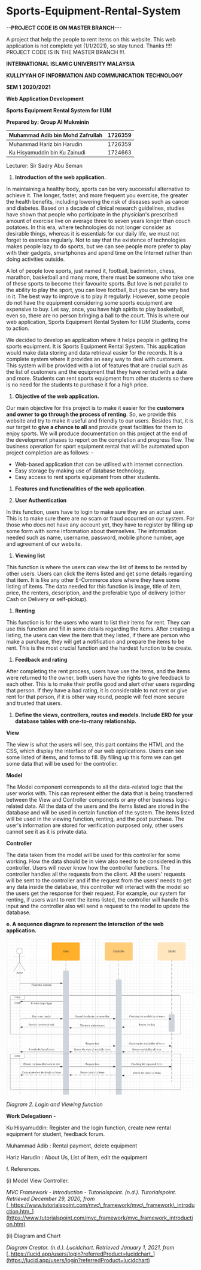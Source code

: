 # Sports-Equipment-Rental-System
**--PROJECT CODE IS ON MASTER BRANCH---**

A project that help the people to rent items on this website. This web application is not complete yet (1/1/2021), so stay tuned. Thanks !!!! PROJECT CODE IS IN THE MASTER BRANCH !!!.



**INTERNATIONAL ISLAMIC UNIVERSITY MALAYSIA**

**KULLIYYAH OF INFORMATION AND COMMUNICATION TECHNOLOGY**

**SEM 1 2020/2021**

**Web Application Development**

**Sports Equipment Rental System for IIUM**

**Prepared by: Group Al Mukminin**

| Muhammad Adib bin Mohd Zafrullah | 1726359 |
| --- | --- |
| Muhammad Hariz bin Harudin | 1726359 |
| Ku Hisyamuddin bin Ku Zainudi | 1724663 |

Lecturer: Sir Sadry Abu Seman

1. **Introduction of the web application.**

In maintaining a healthy body, sports can be very successful alternative to achieve it. The longer, faster, and more frequent you exercise, the greater the health benefits, including lowering the risk of diseases such as cancer and diabetes. Based on a decade of clinical research guidelines, studies have shown that people who participate in the physician&#39;s prescribed amount of exercise live on average three to seven years longer than couch potatoes. In this era, where technologies do not longer consider as desirable things, whereas it is essentials for our daily life, we must not forget to exercise regularly. Not to say that the existence of technologies makes people lazy to do sports, but we can see people more prefer to play with their gadgets, smartphones and spend time on the Internet rather than doing activities outside.

A lot of people love sports, just named it, football, badminton, chess, marathon, basketball and many more, there must be someone who take one of these sports to become their favourite sports. But love is not parallel to the ability to play the sport, you can love football, but you can be very bad in it. The best way to improve is to play it regularly. However, some people do not have the equipment considering some sports equipment are expensive to buy. Let say, once, you have high spirits to play basketball, even so, there are no person bringing a ball to the court. This is where our web application, Sports Equipment Rental System for IIUM Students, come to action.

We decided to develop an application where it helps people in getting the sports equipment. It is Sports Equipment Rental System. This application would make data storing and data retrieval easier for the records. It is a complete system where it provides an easy way to deal with customers. This system will be provided with a lot of features that are crucial such as the list of customers and the equipment that they have rented with a date and more. Students can rent sports equipment from other students so there is no need for the students to purchase it for a high price.

1. **Objective of the web application.**

Our main objective for this project is to make it easier for the **customers and owner to go through the process of renting**. So, we provide this website and try to make it useful and friendly to our users. Besides that, it is our target to **give a chance to all** and provide great facilities for them to enjoy sports. We will produce documentation on this project at the end of the development phases to report on the completion and progress flow. The business operation for sport equipment rental that will be automated upon project completion are as follows: -

- Web-based application that can be utilised with internet connection.
- Easy storage by making use of database technology.
- Easy access to rent sports equipment from other students.

1. **Features and functionalities of the web application.**

  1. **User Authentication**

In this function, users have to login to make sure they are an actual user. This is to make sure there are no scam or fraud occurred on our system. For those who does not have any account yet, they have to register by filling up some form with some information about themselves. The information needed such as name, username, password, mobile phone number, age and agreement of our website.

  1. **Viewing list**

This function is where the users can view the list of items to be rented by other users. Users can click the items listed and get some details regarding that item. It is like any other E-Commerce store where they have some listing of items. The data needed for this function is image, title of item, price, the renters, description, and the preferable type of delivery (either Cash on Delivery or self-pickup).


  1. **Renting**

This function is for the users who want to list their items for rent. They can use this function and fill in some details regarding the items. After creating a listing, the users can view the item that they listed, if there are person who make a purchase, they will get a notification and prepare the items to be rent. This is the most crucial function and the hardest function to be create.

  1. **Feedback and rating**

After completing the rent process, users have use the items, and the items were returned to the owner, both users have the rights to give feedback to each other. This is to make their profile good and alert other users regarding that person. If they have a bad rating, it is considerable to not rent or give rent for that person, if it is other way round, people will feel more secure and trusted that users.

1. **Define the views, controllers, routes and models. Include ERD for your database tables with one-to-many relationship.**

**View**

The view is what the users will see, this part contains the HTML and the CSS, which display the interface of our web applications. Users can see some listed of items, and forms to fill. By filling up this form we can get some data that will be used for the controller.

**Model**

The Model component corresponds to all the data-related logic that the user works with. This can represent either the data that is being transferred between the View and Controller components or any other business logic-related data. All the data of the users and the items listed are stored in the database and will be used in certain function of the system. The items listed will be used in the viewing function, renting, and the post purchase. The user&#39;s information are stored for verification purposed only, other users cannot see it as it is private data.

**Controller**

The data taken from the model will be used for this controller for some working. How the data should be in view also need to be considered in this controller. Users will never know how the controller functions. The controller handles all the requests from the client. All the users&#39; requests will be sent to the controller and if the request from the users&#39; needs to get any data inside the database, this controller will interact with the model so the users get the response for their request. For example, our system for renting, if users want to rent the items listed, the controller will handle this input and the controller also will send a request to the model to update the database.

**e. A sequence diagram to represent the interaction of the web application.**


![alt text](https://github.com/MrAdib1898/Sports-Rental-Equipment/blob/main/Sequence%20diagram.png)

_Diagram 2. Login and Viewing function_

**Work Delegationn** -


Ku Hisyamuddin: Register and the login function, create new rental equipment for student, feedback forum.

Muhammad Adib : Rental payment, delete equipment 

Hariz Harudin : About Us, List of Item, edit the equipment

f. References.

(i) Model View Controller.

_MVC Framework - Introduction - Tutorialspoint. (n.d.). Tutorialspoint. Retrieved December 29, 2020, from_ [_https://www.tutorialspoint.com/mvc\_framework/mvc\_framework\_introduction.htm_](https://www.tutorialspoint.com/mvc_framework/mvc_framework_introduction.htm)

(ii) Diagram and Chart

_Diagram Creator. (n.d.). Lucidchart. Retrieved January 1, 2021, from_ [_https://lucid.app/users/login?referredProduct=lucidchart_](https://lucid.app/users/login?referredProduct=lucidchart)

